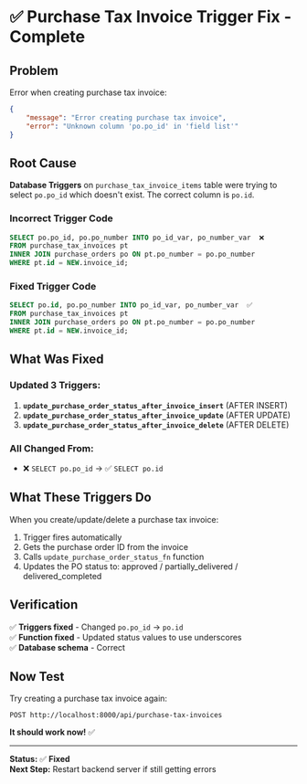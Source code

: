 # ✅ Purchase Tax Invoice Trigger Fix - Complete

## Problem

Error when creating purchase tax invoice:
```json
{
    "message": "Error creating purchase tax invoice",
    "error": "Unknown column 'po.po_id' in 'field list'"
}
```

## Root Cause

**Database Triggers** on `purchase_tax_invoice_items` table were trying to select `po.po_id` which doesn't exist. The correct column is `po.id`.

### Incorrect Trigger Code
```sql
SELECT po.po_id, po.po_number INTO po_id_var, po_number_var  ❌
FROM purchase_tax_invoices pt
INNER JOIN purchase_orders po ON pt.po_number = po.po_number
WHERE pt.id = NEW.invoice_id;
```

### Fixed Trigger Code
```sql
SELECT po.id, po.po_number INTO po_id_var, po_number_var  ✅
FROM purchase_tax_invoices pt
INNER JOIN purchase_orders po ON pt.po_number = po.po_number
WHERE pt.id = NEW.invoice_id;
```

## What Was Fixed

### Updated 3 Triggers:

1. **`update_purchase_order_status_after_invoice_insert`** (AFTER INSERT)
2. **`update_purchase_order_status_after_invoice_update`** (AFTER UPDATE)
3. **`update_purchase_order_status_after_invoice_delete`** (AFTER DELETE)

### All Changed From:
- ❌ `SELECT po.po_id` → ✅ `SELECT po.id`

## What These Triggers Do

When you create/update/delete a purchase tax invoice:
1. Trigger fires automatically
2. Gets the purchase order ID from the invoice
3. Calls `update_purchase_order_status_fn` function
4. Updates the PO status to: approved / partially_delivered / delivered_completed

## Verification

✅ **Triggers fixed** - Changed `po.po_id` → `po.id`  
✅ **Function fixed** - Updated status values to use underscores  
✅ **Database schema** - Correct  

## Now Test

Try creating a purchase tax invoice again:
```
POST http://localhost:8000/api/purchase-tax-invoices
```

**It should work now!** ✅

---

**Status:** ✅ **Fixed**  
**Next Step:** Restart backend server if still getting errors


